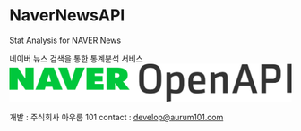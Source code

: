 # NaverNewsAPI
Stat Analysis for NAVER News

네이버 뉴스 검색을 통한 통계분석 서비스
<img src = "./1. NAVER OpenAPI_c.png">


개발 : 주식회사 아우룸 101
contact : develop@aurum101.com
